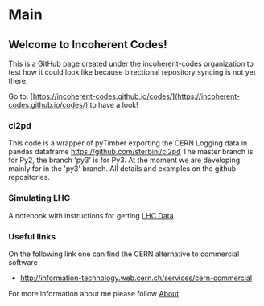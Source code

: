 # Main 

## Welcome to Incoherent Codes!


This is a GitHub page created under the [incoherent-codes](http://github.com/incoherent-codes) organization to test how it could look like because birectional repository syncing is not yet there.

Go to: 
[https://incoherent-codes.github.io/codes/](https://incoherent-codes.github.io/codes/) to have a look!


### cl2pd
This code is a wrapper of pyTimber exporting the CERN Logging data in pandas dataframe
https://github.com/sterbini/cl2pd
The master branch is for Py2, the branch 'py3' is for Py3. At the moment we are developing mainly for in the 'py3' branch.
All details and examples on the github repositories.


### Simulating LHC
A notebook with instructions for getting [LHC Data](Simulating_LHC/Simulating_LHC.md)

### Useful links
On the following link one can find the CERN alternative to commercial software
- http://information-technology.web.cern.ch/services/cern-commercial



For more information about me please follow [About](about.md)




